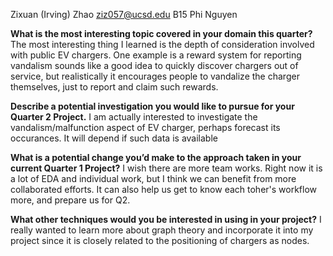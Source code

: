 Zixuan (Irving) Zhao
ziz057@ucsd.edu
B15
Phi Nguyen

**What is the most interesting topic covered in your domain this quarter?**
The most interesting thing I learned is the depth of consideration involved with public EV chargers. One example is a reward system for reporting vandalism sounds like a good idea to quickly discover chargers out of service, but realistically it encourages people to vandalize the charger themselves, just to report and claim such rewards. 

**Describe a potential investigation you would like to pursue for your Quarter 2 Project.**
I am actually interested to investigate the vandalism/malfunction aspect of EV charger, perhaps forecast its occurances. It will depend if such data is available

**What is a potential change you’d make to the approach taken in your current Quarter 1 Project?**
I wish there are more team works. Right now it is a lot of EDA and individual work, but I think we can benefit from more collaborated efforts. It can also help us get to know each toher's workflow more, and prepare us for Q2.

**What other techniques would you be interested in using in your project?**
I really wanted to learn more about graph theory and incorporate it into my project since it is closely related to the positioning of chargers as nodes. 
